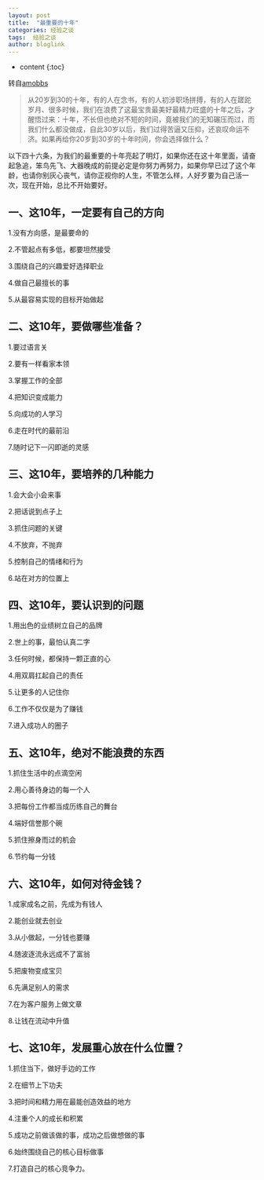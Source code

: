 ```yaml
---
layout: post
title:  "最重要的十年"
categories: 经验之谈
tags:  经验之谈
author: bloglink
---
```


* content
{:toc}

转自[amobbs](http://www.amobbs.com/thread-5640740-1-2.html?_dsign=a549f5ed)

> 从20岁到30的十年，有的人在念书，有的人初涉职场拼搏，有的人在蹉跎岁月、很多时候，我们在浪费了这最宝贵最美好最精力旺盛的十年之后，才醒悟过来：十年，不长但也绝对不短的时间，竟被我们的无知碾压而过，而我们什么都没做成，自此30岁以后，我们过得苦逼又压抑，还哀叹命运不济。如果再给你20岁到30岁的十年时间，你会选择做什么？



以下四十六条，为我们的最重要的十年亮起了明灯，如果你还在这十年里面，请奋起急追，笨鸟先飞、大器晚成的前提必定是你努力再努力，如果你早已过了这个年龄，也请你别灰心丧气，请你正视你的人生，不管怎么样，人好歹要为自己活一次，现在开始，总比不开始要好。

## 一、这10年，一定要有自己的方向

1.没有方向感，是最要命的

2.不管起点有多低，都要坦然接受

3.围绕自己的兴趣爱好选择职业

4.做自己最擅长的事

5.从最容易实现的目标开始做起

## 二、这10年，要做哪些准备？

1.要过语言关

2.要有一样看家本领

3.掌握工作的全部

4.把知识变成能力

5.向成功的人学习

6.走在时代的最前沿

7.随时记下一闪即逝的灵感

## 三、这10年，要培养的几种能力

1.会大会小会来事

2.把话说到点子上

3.抓住问题的关键

4.不放弃，不抛弃

5.控制自己的情绪和行为

6.站在对方的位置上

## 四、这10年，要认识到的问题

1.用出色的业绩树立自己的品牌

2.世上的事，最怕认真二字

3.任何时候，都保持一颗正直的心

4.用双肩扛起自己的责任

5.让更多的人记住你

6.工作不仅仅是为了赚钱

7.进入成功人的圈子

## 五、这10年，绝对不能浪费的东西

1.抓住生活中的点滴空闲

2.用心善待身边的每一个人

3.把每份工作都当成历练自己的舞台

4.端好信誉那个碗

5.抓住擦身而过的机会

6.节约每一分钱

## 六、这10年，如何对待金钱？

1.成家成名之前，先成为有钱人

2.能创业就去创业

3.从小做起，一分钱也要赚

4.随波逐流永远成不了富翁

5.把废物变成宝贝

6.先满足别人的需求

7.在为客户服务上做文章

8.让钱在流动中升值

## 七、这10年，发展重心放在什么位置？

1.抓住当下，做好手边的工作

2.在细节上下功夫

3.把时间和精力用在最能创造效益的地方

4.注重个人的成长和积累

5.成功之前做该做的事，成功之后做想做的事

6.始终围绕自己的核心目标做事

7.打造自己的核心竞争力。
